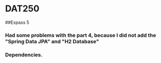 # DAT250

##Expass 5
### Had some problems with the part 4, because I did not add the "Spring Data JPA" and "H2 Database"
### Dependencies.
